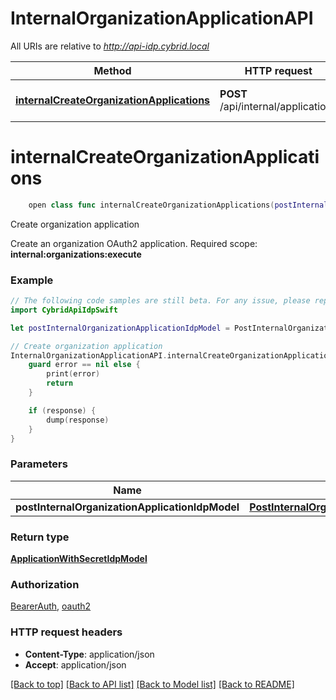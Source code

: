 # InternalOrganizationApplicationAPI

All URIs are relative to *http://api-idp.cybrid.local*

Method | HTTP request | Description
------------- | ------------- | -------------
[**internalCreateOrganizationApplications**](InternalOrganizationApplicationAPI.md#internalcreateorganizationapplications) | **POST** /api/internal/applications | Create organization application


# **internalCreateOrganizationApplications**
```swift
    open class func internalCreateOrganizationApplications(postInternalOrganizationApplicationIdpModel: PostInternalOrganizationApplicationIdpModel, completion: @escaping (_ data: ApplicationWithSecretIdpModel?, _ error: Error?) -> Void)
```

Create organization application

Create an organization OAuth2 application.  Required scope: **internal:organizations:execute**

### Example
```swift
// The following code samples are still beta. For any issue, please report via http://github.com/OpenAPITools/openapi-generator/issues/new
import CybridApiIdpSwift

let postInternalOrganizationApplicationIdpModel = PostInternalOrganizationApplication(name: "name_example", ownerGuid: "ownerGuid_example", scopes: ["scopes_example"]) // PostInternalOrganizationApplicationIdpModel | 

// Create organization application
InternalOrganizationApplicationAPI.internalCreateOrganizationApplications(postInternalOrganizationApplicationIdpModel: postInternalOrganizationApplicationIdpModel) { (response, error) in
    guard error == nil else {
        print(error)
        return
    }

    if (response) {
        dump(response)
    }
}
```

### Parameters

Name | Type | Description  | Notes
------------- | ------------- | ------------- | -------------
 **postInternalOrganizationApplicationIdpModel** | [**PostInternalOrganizationApplicationIdpModel**](PostInternalOrganizationApplicationIdpModel.md) |  | 

### Return type

[**ApplicationWithSecretIdpModel**](ApplicationWithSecretIdpModel.md)

### Authorization

[BearerAuth](../README.md#BearerAuth), [oauth2](../README.md#oauth2)

### HTTP request headers

 - **Content-Type**: application/json
 - **Accept**: application/json

[[Back to top]](#) [[Back to API list]](../README.md#documentation-for-api-endpoints) [[Back to Model list]](../README.md#documentation-for-models) [[Back to README]](../README.md)

